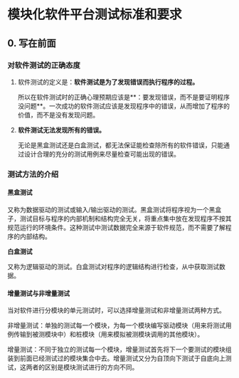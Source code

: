 # 模块化软件平台测试标准和要求

## 0. 写在前面

### 对软件测试的正确态度

1. 软件测试的定义是：**软件测试是为了发现错误而执行程序的过程。**

   所以在软件测试时的正确心理预期应该是**：要发现错误，而不是要证明程序没问题**。一次成功的软件测试应该是发现程序中的错误，从而增加了程序的价值，而不是没有发现问题。

2. **软件测试无法发现所有的错误。**

   无论是黑盒测试还是白盒测试，都无法保证能检查除所有的软件错误，只能通过设计合理的充分的测试用例来尽量检查可能出现的错误。

### 测试方法的介绍

#### 黑盒测试

又称为数据驱动的测试或输入/输出驱动的测试。黑盒测试将程序视为一个黑盒子，测试目标与程序的内部机制和结构完全无关，将重点集中放在发现程序不按其规范运行的环境条件。这种测试中测试数据完全来源于软件规范，而不需要了解程序的内部结构。

**白盒测试**

又称为逻辑驱动的测试。白盒测试对程序的逻辑结构进行检查，从中获取测试数据。

#### 增量测试与非增量测试

当对软件进行分模块的单元测试时，可以选择增量测试和非增量测试两种方式。

非增量测试：单独的测试每一个模块，为每一个模块编写驱动模块（用来将测试用例传输到被测模块中）和桩模块（用来模拟被测模块调用的其他模块）。

增量测试：不同于独立的测试每一个模块，增量测试首先将下一个要测试的模块组装到前面已经测试过的模块集合中去。增量测试又分为自顶向下测试于自底向上测试，这两者的区别是模块测试进行的方向不同。



